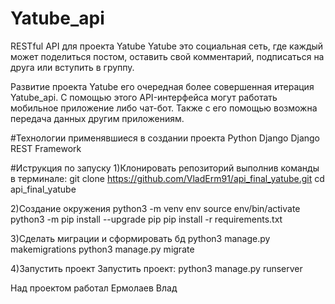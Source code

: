 # Yatube_api
RESTful API для проекта Yatube
Yatube это социальная сеть, где каждый может поделиться постом, оставить свой комментарий, подписаться на друга или вступить в группу.

Развитие проекта Yatube его очередная более совершенная итерация Yatube_api. С помощью этого API-интерфейса могут работать мобильное приложение либо чат-бот. Также с его помощью возможна передача данных другим приложениям.

#Технологии применявшиеся в создании проекта
Python
Django
Django REST Framework

#Иструкция по запуску
1)Клонировать репозиторий выполнив команды в терминале:
git clone https://github.com/VladErm91/api_final_yatube.git
cd api_final_yatube

2)Создание окружения
python3 -m venv env
source env/bin/activate
python3 -m pip install --upgrade pip
pip install -r requirements.txt

3)Сделать миграции и сформировать бд
python3 manage.py makemigrations
python3 manage.py migrate

4)Запустить проект
Запустить проект:
python3 manage.py runserver


Над проектом работал
Ермолаев Влад
